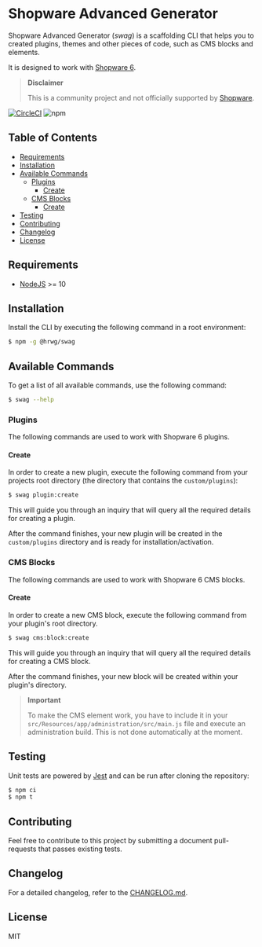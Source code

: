 # Shopware Advanced Generator

Shopware Advanced Generator (*swag*) is a scaffolding CLI that helps you to created plugins, themes and other pieces of code, such as CMS blocks and elements.

It is designed to work with [Shopware 6](https://github.com/shopware/platform).

> **Disclaimer**
>
> This is a community project and not officially supported by [Shopware](https://www.shopware.com).

[![CircleCI](https://circleci.com/gh/rherwig/shopware-advanced-generator/tree/master.svg?style=shield)](https://circleci.com/gh/rherwig/shopware-advanced-generator/tree/master)
![npm](https://img.shields.io/npm/v/@hrwg/swag)

## Table of Contents
- [Requirements](#requirements)
- [Installation](#installation)
- [Available Commands](#available-commands)
  - [Plugins](#plugins)
    - [Create](#create)
  - [CMS Blocks](#cms-blocks)
    - [Create](#create)
- [Testing](#testing)
- [Contributing](#contributing)
- [Changelog](#changelog)
- [License](#license)

## Requirements
- [NodeJS](https://nodejs.org/en/) >= 10

## Installation
Install the CLI by executing the following command in a root 
environment:

```bash
$ npm -g @hrwg/swag
```

## Available Commands
To get a list of all available commands, use the following command:

```bash
$ swag --help
```

### Plugins
The following commands are used to work with Shopware 6 plugins.

#### Create
In order to create a new plugin, execute the following command from
your projects root directory (the directory that contains the `custom/plugins`):

```bash
$ swag plugin:create
```

This will guide you through an inquiry that will query all the
required details for creating a plugin.

After the command finishes, your new plugin will be created in the
`custom/plugins` directory and is ready for installation/activation.

### CMS Blocks
The following commands are used to work with Shopware 6 CMS blocks.

#### Create
In order to create a new CMS block, execute the following command from
your plugin's root directory.

```bash
$ swag cms:block:create
```

This will guide you through an inquiry that will query all the
required details for creating a CMS block.

After the command finishes, your new block will be created within your
plugin's directory.

> **Important**
>
> To make the CMS element work, you have to include it in your
> `src/Resources/app/administration/src/main.js` file and execute an
> administration build. This is not done automatically at the moment.

## Testing
Unit tests are powered by [Jest](https://jestjs.io) and can be run
after cloning the repository:

```bash
$ npm ci
$ npm t
```

## Contributing
Feel free to contribute to this project by submitting a document
pull-requests that passes existing tests.

## Changelog
For a detailed changelog, refer to the [CHANGELOG.md](CHANGELOG.md).

## License
MIT
